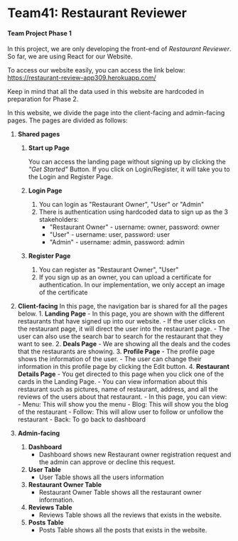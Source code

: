 # Team41: Restaurant Reviewer

#### Team Project Phase 1

In this project, we are only developing the front-end of _Restaurant Reviewer_.
So far, we are using React for our Website.

To access our website easily, you can access the link below:
https://restaurant-review-app309.herokuapp.com/

Keep in mind that all the data used in this website are hardcoded in preparation for Phase 2.

In this website, we divide the page into the client-facing and admin-facing pages.
The pages are divided as follows:

1. **Shared pages**

   1. **Start up Page**

      You can access the landing page without signing up by clicking the _"Get Started"_ Button.
      If you click on Login/Register, it will take you to the Login and Register Page.

   2. **Login Page**
      1. You can login as "Restaurant Owner", "User" or "Admin"
      2. There is authentication using hardcoded data to sign up as the 3 stakeholders:
         - "Restaurant Owner" - username: owner, password: owner
         - "User" - username: user, password: user
         - "Admin" - username: admin, password: admin
   3. **Register Page**
      1. You can register as "Restaurant Owner", "User"
      2. If you sign up as an owner, you can upload a certificate for authentication. In our implementation,
         we only accept an image of the certificate

2. **Client-facing**
   In this page, the navigation bar is shared for all the pages below. 1. **Landing Page** - In this page, you are shown with the different restaurants that have signed up into our website. - If the user clicks on the restaurant page, it will direct the user into the restaurant page. - The user can also use the search bar to search for the restaurant that they want to see. 2. **Deals Page** - We are showing all the deals and the codes that the restaurants are showing. 3. **Profile Page** - The profile page shows the information of the user. - The user can change their information in this profile page by clicking the Edit button. 4. **Restaurant Details Page** - You get directed to this page when you click one of the cards in the Landing Page. - You can view information about this restaurant such as pictures, name of restaurant, address,
   and all the reviews of the users about that restaurant. - In this page, you can view: - Menu: This will show you the menu - Blog: This will show you the blog of the restaurant - Follow: This will allow user to follow or unfollow the restaurant - Back: To go back to dashboard
3. **Admin-facing**
   1. **Dashboard**
      - Dashboard shows new Restaurant owner registration request and the admin can approve or decline this request.
   2. **User Table**
      - User Table shows all the users information
   3. **Restaurant Owner Table**
      - Restaurant Owner Table shows all the restaurant owner information.
   4. **Reviews Table**
      - Reviews Table shows all the reviews that exists in the website.
   5. **Posts Table**
      - Posts Table shows all the posts that exists in the website.
